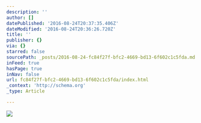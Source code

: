 ```yaml
---
description: ''
author: []
datePublished: '2016-08-24T20:37:35.406Z'
dateModified: '2016-08-24T20:36:26.720Z'
title: ''
publisher: {}
via: {}
starred: false
sourcePath: _posts/2016-08-24-fc84f27f-bfc2-4669-bd13-6f602c1c5fda.md
inFeed: true
hasPage: true
inNav: false
url: fc84f27f-bfc2-4669-bd13-6f602c1c5fda/index.html
_context: 'http://schema.org'
_type: Article

---
```

![](https://the-grid-user-content.s3-us-west-2.amazonaws.com/d0b4d143-9b7b-46fa-9b4f-51734d2c4f79.jpg)